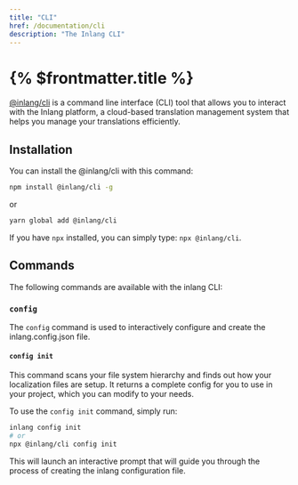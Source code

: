 ```yaml
---
title: "CLI"
href: /documentation/cli
description: "The Inlang CLI"
---
```


# {% $frontmatter.title %}

[@inlang/cli](https://github.com/inlang/inlang/tree/main/source-code/cli) is a command line interface (CLI) tool that allows you to interact with the Inlang platform, a cloud-based translation management system that helps you manage your translations efficiently.

## Installation

You can install the @inlang/cli with this command:

```sh
npm install @inlang/cli -g
```

or

```sh
yarn global add @inlang/cli
```

If you have `npx` installed, you can simply type: `npx @inlang/cli`.

## Commands

The following commands are available with the inlang CLI:

### `config`

The `config` command is used to interactively configure and create the inlang.config.json file.

#### `config init`

This command scans your file system hierarchy and finds out how your localization files are setup.
It returns a complete config for you to use in your project, which you can modify to your needs.

To use the `config init` command, simply run:

```sh
inlang config init
# or
npx @inlang/cli config init
```

This will launch an interactive prompt that will guide you through the process of creating the inlang configuration file.
